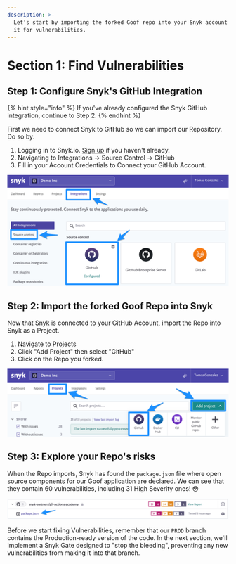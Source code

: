 ```yaml
---
description: >-
  Let's start by importing the forked Goof repo into your Snyk account to scan
  it for vulnerabilities.
---
```


# Section 1: Find Vulnerabilities

## Step 1: Configure Snyk's GitHub Integration

{% hint style="info" %}
If you've already configured the Snyk GitHub integration, continue to Step 2.
{% endhint %}

First we need to connect Snyk to GitHub so we can import our Repository. Do so by:

1. Logging in to Snyk.io. [Sign up](https://snyk.co/SnykGH) if you haven't already.
2. Navigating to Integrations -&gt; Source Control -&gt; GitHub
3. Fill in your Account Credentials to Connect your GitHub Account.

![](../../../../.gitbook/assets/snyk-gh.png)

## Step 2: Import the forked Goof Repo into Snyk

Now that Snyk is connected to your GitHub Account, import the Repo into Snyk as a Project.

1. Navigate to Projects
2. Click "Add Project" then select "GitHub"
3. Click on the Repo you forked.

![](../../../../.gitbook/assets/snyk-ghimport.png)

## Step 3: Explore your Repo's risks

When the Repo imports, Snyk has found the `package.json` file where open source components for our Goof application are declared. We can see that they contain 60 vulnerabilities, including 31 High Severity ones! 😳

![](../../../../.gitbook/assets/snyk-projvulns.png)

Before we start fixing Vulnerabilities, remember that our `PROD` branch contains the Production-ready version of the code. In the next section, we'll implement a Snyk Gate designed to "stop the bleeding", preventing any new vulnerabilities from making it into that branch.

